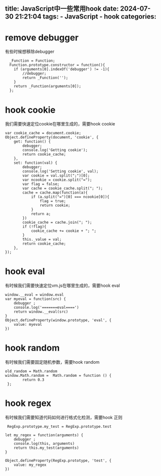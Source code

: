 title: JavaScript中一些常用hook
date: 2024-07-30 21:21:04
tags:
    - JavaScript
    - hook
categories:
---
# remove debugger
有些时候想移除debugger

```
  _Function = Function;
  Function.prototype.constructor = function(){
  	if (arguments[0].indexOf('debugger') != -1){
  		//debugger;
  		return _Function('');
  	}
  	return _Function(arguments[0]);
  };
```

# hook cookie
我们需要快速定位cookie在哪里生成的，需要hook cookie

```
var cookie_cache = document.cookie;
Object.defineProperty(document, 'cookie', {
    get: function() {
        debugger;
        console.log('Getting cookie');
        return cookie_cache;
    },
    set: function(val) {
        debugger;
        console.log('Setting cookie', val);
        var cookie = val.split(";")[0];
        var ncookie = cookie.split("=");
        var flag = false;
        var cache = cookie_cache.split("; ");
        cache = cache.map(function(a){
            if (a.split("=")[0] === ncookie[0]){
                flag = true;
                return cookie;
            }
            return a;
        })
        cookie_cache = cache.join("; ");
        if (!flag){
            cookie_cache += cookie + "; ";
        }
        this._value = val;
        return cookie_cache;
    },
});
```

# hook eval
有时候我们需要快速定位vm.js在哪里生成的，需要hook eval

```
window.__eval = window.eval
var myeval = function(src) {
    debugger ;
    console.log('=======eval====')
    return window.__eval(src)
}
Object.defineProperty(window.prototype, 'eval', {
    value: myeval
})
```

# hook random
有时候我们需要固定随机参数，需要hook random

```
old_random = Math.random
window.Math.random =  Math.random = function () {
        return 0.3
 };
```

# hook regex
有时候我们需要知道代码如何进行格式化检测，需要hook 正则

```
 RegExp.prototype.my_test = RegExp.prototype.test

let my_regex = function(arguments) {
    debugger ;
    console.log(this, arguments)
    return this.my_test(arguments)
}

Object.defineProperty(RegExp.prototype, 'test', {
    value: my_regex
})
```
